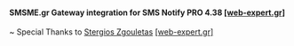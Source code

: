#### SMSME.gr Gateway integration for SMS Notify PRO 4.38 [[web-expert.gr]](https://www.web-expert.gr/en/whmcs-addons-modules/item/44-whmcs-sms-notify)

~ Special Thanks to [Stergios Zgouletas](https://github.com/zstergios) [[web-expert.gr]](https://www.web-expert.gr)

